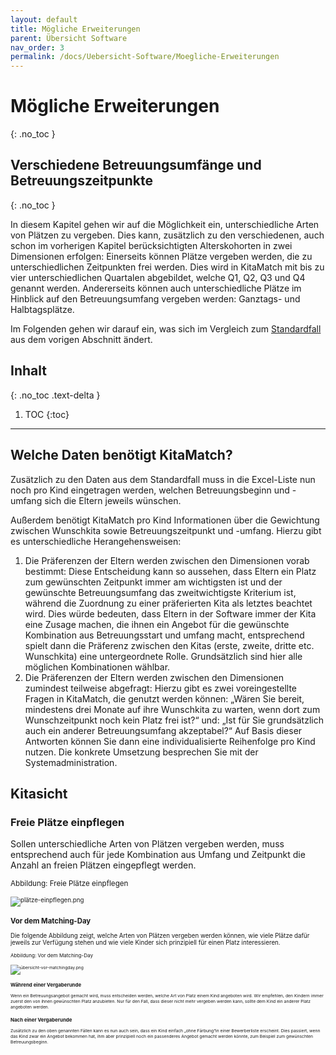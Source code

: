 ```yaml
---
layout: default
title: Mögliche Erweiterungen
parent: Übersicht Software
nav_order: 3
permalink: /docs/Uebersicht-Software/Moegliche-Erweiterungen
---
```


# Mögliche Erweiterungen
{: .no_toc }
## Verschiedene Betreuungsumfänge und Betreuungszeitpunkte
{: .no_toc }

In diesem Kapitel gehen wir auf die Möglichkeit ein, unterschiedliche Arten von Plätzen zu vergeben. Dies kann, zusätzlich zu den verschiedenen, auch schon im vorherigen Kapitel berücksichtigten Alterskohorten in zwei Dimensionen erfolgen: Einerseits können Plätze vergeben werden, die zu unterschiedlichen Zeitpunkten frei werden. Dies wird in KitaMatch mit bis zu vier unterschiedlichen Quartalen abgebildet, welche Q1, Q2, Q3 und Q4 genannt werden. Andererseits können auch unterschiedliche Plätze im Hinblick auf den Betreuungsumfang vergeben werden:  Ganztags- und Halbtagsplätze. 

Im Folgenden gehen wir darauf ein, was sich im Vergleich zum [Standardfall](/docs/Uebersicht-Software/Der-Standardfall) aus dem vorigen Abschnitt ändert.

## Inhalt
{: .no_toc .text-delta }

1. TOC
{:toc}

---

## Welche Daten benötigt KitaMatch?

Zusätzlich zu den Daten aus dem Standardfall muss in die Excel-Liste nun noch pro Kind eingetragen werden, welchen Betreuungsbeginn und -umfang sich die Eltern jeweils wünschen. 

Außerdem benötigt KitaMatch pro Kind Informationen über die Gewichtung zwischen Wunschkita sowie Betreuungszeitpunkt und -umfang. Hierzu gibt es unterschiedliche Herangehensweisen: 

1.	Die Präferenzen der Eltern werden zwischen den Dimensionen vorab bestimmt: Diese Entscheidung kann so aussehen, dass Eltern ein Platz zum gewünschten Zeitpunkt immer am wichtigsten ist und der gewünschte Betreuungsumfang das zweitwichtigste Kriterium ist, während die Zuordnung zu einer präferierten Kita als letztes beachtet wird. Dies würde bedeuten, dass Eltern in der Software immer der Kita eine Zusage machen, die ihnen ein Angebot für die gewünschte Kombination aus Betreuungsstart und  umfang macht, entsprechend spielt dann die Präferenz zwischen den Kitas (erste, zweite, dritte etc. Wunschkita) eine untergeordnete Rolle. Grundsätzlich sind hier alle möglichen Kombinationen wählbar.
2.	Die Präferenzen der Eltern werden zwischen den Dimensionen zumindest teilweise abgefragt: Hierzu gibt es zwei voreingestellte Fragen in KitaMatch, die genutzt werden können: „Wären Sie bereit, mindestens drei Monate auf ihre Wunschkita zu warten, wenn dort zum Wunschzeitpunkt noch kein Platz frei ist?“ und: „Ist für Sie grundsätzlich auch ein anderer Betreuungsumfang akzeptabel?“ Auf Basis dieser Antworten können Sie dann eine individualisierte Reihenfolge pro Kind nutzen. Die konkrete Umsetzung besprechen Sie mit der Systemadministration.


## Kitasicht

### Freie Plätze einpflegen

Sollen unterschiedliche Arten von Plätzen vergeben werden, muss entsprechend auch für jede Kombination aus Umfang und Zeitpunkt die Anzahl an freien Plätzen eingepflegt werden. 

<small>Abbildung: Freie Plätze einpflegen<small>
  
![plätze-einpflegen.png](../../assets/images/plätze-einpflegen.png "Freie Plätze einpflegen")


### Vor dem Matching-Day

Die folgende Abbildung zeigt, welche Arten von Plätzen vergeben werden können, wie viele Plätze dafür jeweils zur Verfügung stehen und wie viele Kinder sich prinzipiell für einen Platz interessieren. 

<small>Abbildung: Vor dem Matching-Day<small>

![übersicht-vor-matchingday.png](../../assets/images/übersicht-vor-matchingday.png "Vor dem Matching-Day")


### Während einer Vergaberunde

Wenn ein Betreuungsangebot gemacht wird, muss entscheiden werden, welche Art von Platz einem Kind angeboten wird. Wir empfehlen, den Kindern immer zuerst den von ihnen gewünschten Platz anzubieten. Nur für den Fall, dass dieser nicht mehr vergeben werden kann, sollte dem Kind ein anderer Platz angeboten werden. 


### Nach einer Vergaberunde

Zusätzlich zu den oben genannten Fällen kann es nun auch sein, dass ein Kind einfach „ohne Färbung“in einer Bewerberliste erscheint. Dies passiert, wenn das Kind zwar ein Angebot bekommen hat, ihm aber prinzipiell noch ein passenderes Angebot gemacht werden könnte, zum Beispiel zum gewünschten Betreuungsbeginn. 
  
  
  
  
